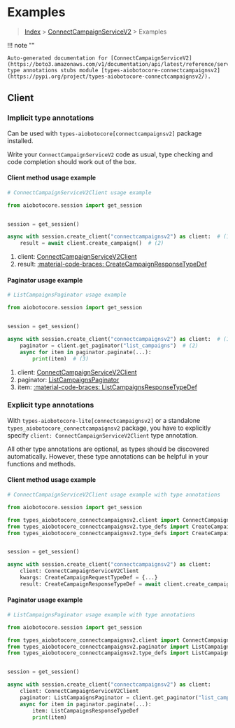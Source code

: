 # Examples

> [Index](../README.md) > [ConnectCampaignServiceV2](./README.md) > Examples

!!! note ""

    Auto-generated documentation for [ConnectCampaignServiceV2](https://boto3.amazonaws.com/v1/documentation/api/latest/reference/services/connectcampaignsv2.html#connectcampaignservicev2)
    type annotations stubs module [types-aiobotocore-connectcampaignsv2](https://pypi.org/project/types-aiobotocore-connectcampaignsv2/).

## Client

### Implicit type annotations

Can be used with `types-aiobotocore[connectcampaignsv2]` package installed.

Write your `ConnectCampaignServiceV2` code as usual,
type checking and code completion should work out of the box.



#### Client method usage example

```python
# ConnectCampaignServiceV2Client usage example

from aiobotocore.session import get_session


session = get_session()

async with session.create_client("connectcampaignsv2") as client:  # (1)
    result = await client.create_campaign()  # (2)
```

1. client: [ConnectCampaignServiceV2Client](./client.md)
2. result: [:material-code-braces: CreateCampaignResponseTypeDef](./type_defs.md#createcampaignresponsetypedef)



#### Paginator usage example

```python
# ListCampaignsPaginator usage example

from aiobotocore.session import get_session


session = get_session()

async with session.create_client("connectcampaignsv2") as client:  # (1)
    paginator = client.get_paginator("list_campaigns")  # (2)
    async for item in paginator.paginate(...):
        print(item)  # (3)
```

1. client: [ConnectCampaignServiceV2Client](./client.md)
2. paginator: [ListCampaignsPaginator](./paginators.md#listcampaignspaginator)
3. item: [:material-code-braces: ListCampaignsResponseTypeDef](./type_defs.md#listcampaignsresponsetypedef)




### Explicit type annotations

With `types-aiobotocore-lite[connectcampaignsv2]`
or a standalone `types_aiobotocore_connectcampaignsv2` package, you have to explicitly specify
`client: ConnectCampaignServiceV2Client` type annotation.

All other type annotations are optional, as types should be discovered automatically.
However, these type annotations can be helpful in your functions and methods.


#### Client method usage example

```python
# ConnectCampaignServiceV2Client usage example with type annotations

from aiobotocore.session import get_session

from types_aiobotocore_connectcampaignsv2.client import ConnectCampaignServiceV2Client
from types_aiobotocore_connectcampaignsv2.type_defs import CreateCampaignResponseTypeDef
from types_aiobotocore_connectcampaignsv2.type_defs import CreateCampaignRequestTypeDef


session = get_session()

async with session.create_client("connectcampaignsv2") as client:
    client: ConnectCampaignServiceV2Client
    kwargs: CreateCampaignRequestTypeDef = {...}
    result: CreateCampaignResponseTypeDef = await client.create_campaign(**kwargs)
```



#### Paginator usage example

```python
# ListCampaignsPaginator usage example with type annotations

from aiobotocore.session import get_session

from types_aiobotocore_connectcampaignsv2.client import ConnectCampaignServiceV2Client
from types_aiobotocore_connectcampaignsv2.paginator import ListCampaignsPaginator
from types_aiobotocore_connectcampaignsv2.type_defs import ListCampaignsResponseTypeDef


session = get_session()

async with session.create_client("connectcampaignsv2") as client:
    client: ConnectCampaignServiceV2Client
    paginator: ListCampaignsPaginator = client.get_paginator("list_campaigns")
    async for item in paginator.paginate(...):
        item: ListCampaignsResponseTypeDef
        print(item)
```


